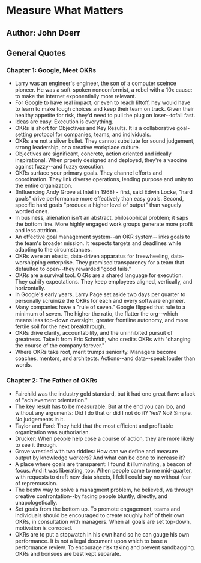 # Measure What Matters
## Author: John Doerr

## General Quotes

### Chapter 1: Google, Meet OKRs
- Larry was an engineer's engineer, the son of a computer sceince pioneer. He was a soft-spoken nonconformist, a rebel with a 10x cause: to make the internet exponentially more relevant.
- For Google to have real impact, or even to reach liftoff, hey would have to learn to make tough choices and keep their team on track. Given their healthy appetite for risk, they'd need to pull the plug on loser--tofail fast.
- Ideas are easy. Execution is everything.
- OKRs is short for Objectives and Key Results. It is a collaborative goal-setting protocol for companies, teams, and individuals.
- OKRs are not a silver bullet. They cannot subsitute for sound judgement, strong leadership, or a creative workplace culture.
- Objectives are significant, concrete, action oriented and ideally inspirational. When prperly designed and deployed, they're a vaccine against fuzzy--and fuzzy execution.
- OKRs surface your primary goals. They channel efforts and coordination. They link diverse operations, lending purpose and unity to the entire organization.
- (Influencing Andy Grove at Intel in 1968) - first, said Edwin Locke, "hard goals" drive performance more effectively than easy goals. Second, specific hard goals "produce a higher level of output" than vaguely worded ones.
- In business, alienation isn't an abstract, philosophical problem; it saps the bottom line. More highly engaged work groups generate more profit and less attrition.
- An effective goal management system--an OKR system--links goals to the team's broader mission. It respects targets and deadlines while adapting to the circumstances.
- OKRs were an elastic, data-driven apparatus for freewheeling, data-worshipping enterprise. They promised transparency for a team that defaulted to open--they rewarded "good fails."
- OKRs are a survival tool. OKRs are a shared language for execution. They calrify expectations. They keep employees aligned, vertically, and horizontally.
- In Google's early years, Larry Page set aside two days per quarter to personally scruinize the OKRs for each and every software engineer.
- Many companies have a "rule of seven." Google flipped that rule to a minimum of seven. The higher the ratio, the flatter the org--which means less top-down oversight, greater frontline autonomy, and more fertile soil for the next breakthrough.
- OKRs drive clarity, accountability, and the uninhibited pursuit of greatness. Take it from Eric Schmidt, who credits OKRs with "changing the course of the company forever."
- Where OKRs take root, merit trumps seniority. Managers become coaches, mentors, and architects. Actions--and data--speak louder than words.

### Chapter 2: The Father of OKRs
- Fairchild was the industry gold standard, but it had one great flaw: a lack of "achievement orientation."
- The key result has to be measurable. But at the end you can loo, and without any arguments: Did I do that or did I not do it? Yes? No? Simple. No judgements in it.
- Taylor and Ford: They held that the most efficient and profitable organization was authoriarian.
- Drucker: When people help cose a course of action, they are more likely to see it through.
- Grove wrestled with two riddles: How can we define and measure output by knowledge workers? And what can be done to increase it?
- A place where goals are transparent: I found it illuminating, a beacon of focus. And it was liberating, too. When people came to me mid-quarter, with requests to draft new data sheets, I felt I could say no without fear of reprercussion.
- The bestw way to solve a managment problem, he believed, wa through creative confrontation--by facing people bluntly, directly, and unapologetically.
- Set goals from the bottom up. To promote engagement, teams and individuals should be encouraged to create roughly half of their own OKRs, in consultation with managers. When all goals are set top-down, motivation is corroded.
- OKRs are to put a stopwatch in his own hand so he can gauge his own performance. It is not a legal document upon which to base a performance review. To encourage risk taking and prevent sandbagging. OKRs and bonsues are best kept separate.
